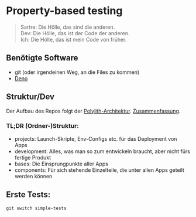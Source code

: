 # Property-based testing

> Sartre: Die Hölle, das sind die anderen.  
> Dev: Die Hölle, das ist der Code der anderen.  
> Ich: Die Hölle, das ist mein Code von früher.

## Benötigte Software

- git (oder irgendeinen Weg, an die Files zu kommen)
- [Deno](https://deno.com/)

## Struktur/Dev

Der Aufbau des Repos folgt der [Polylith-Architektur](https://polylith.gitbook.io/polylith/). [Zusammenfassung](https://davidvujic.github.io/python-polylith-docs/workspace/).

### TL;DR (Ordner-)Struktur:

- projects: Launch-Skripte, Env-Configs etc. für das Deployment von Apps
- development: Alles, was man so zum entwickeln braucht, aber nicht fürs fertige Produkt
- bases: Die Einsprungpunkte aller Apps
- components: Für sich stehende Einzelteile, die unter allen Apps geteilt werden können

## Erste Tests:

`git switch simple-tests`
